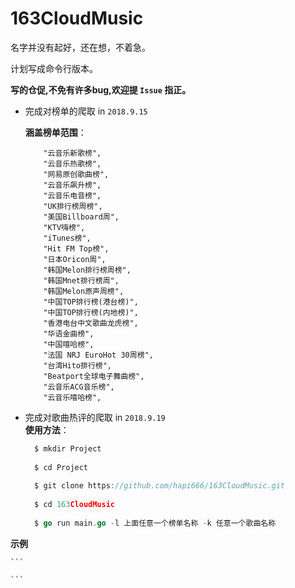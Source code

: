 # 163CloudMusic

 名字并没有起好，还在想，不着急。

 计划写成命令行版本。
 
 **写的仓促,不免有许多bug,欢迎提 `Issue` 指正。**

  * 完成对榜单的爬取 in  `2018.9.15`   
  
      **涵盖榜单范围**：   
      ```
          "云音乐新歌榜",  
          "云音乐热歌榜",   
          "网易原创歌曲榜",   
          "云音乐飙升榜",   
          "云音乐电音榜",   
          "UK排行榜周榜",   
          "美国Billboard周",   
          "KTV嗨榜",   
          "iTunes榜",   
          "Hit FM Top榜",   
          "日本Oricon周",   
          "韩国Melon排行榜周榜",   
          "韩国Mnet排行榜周",   
          "韩国Melon原声周榜",   
          "中国TOP排行榜(港台榜)",   
          "中国TOP排行榜(内地榜)",   
          "香港电台中文歌曲龙虎榜",   
          "华语金曲榜",   
          "中国嘻哈榜",   
          "法国 NRJ EuroHot 30周榜",   
          "台湾Hito排行榜",   
          "Beatport全球电子舞曲榜",   
          "云音乐ACG音乐榜",   
          "云音乐嘻哈榜",   
       ``` 
 * 完成对歌曲热评的爬取 in `2018.9.19`      
 **使用方法**：  
      
    ```go
      $ mkdir Project
      
      $ cd Project
      
      $ git clone https://github.com/hapi666/163CloudMusic.git
      
      $ cd 163CloudMusic
        
      $ go run main.go -l 上面任意一个榜单名称 -k 任意一个歌曲名称
    ```
 **示例**
 
    ```
      
    ```
